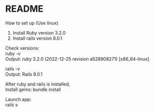 # README

How to set up
(Use linux)

1. Install Ruby version 3.2.0
2. Install rails version 8.0.1

Check versions:  
ruby -v  
Output: ruby 3.2.0 (2022-12-25 revision a528908271) [x86_64-linux]

rails -v  
Output: Rails 8.0.1  

After ruby and rails is installed,  
Install gems:
bundle install


Launch app:  
rails s

